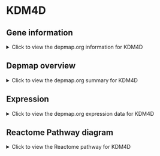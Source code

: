 <h1>KDM4D</h1>

<h2>Gene information</h2>
<details>
  <summary>Click to view the depmap.org information for KDM4D</summary>
  <p><a href="https://depmap.org/portal/gene/KDM4D?tab=about" target="_BLANK">Open page in a new tab...</a></p>
  <iframe src="https://depmap.org/portal/gene/KDM4D?tab=about" style="border:none;width:100%;height:800px"></iframe>
</details>

<h2>Depmap overview</h2>
<details>
  <summary>Click to view the depmap.org summary for KDM4D</summary>
  <p><a href="https://depmap.org/portal/gene/KDM4D?tab=overview" target="_BLANK">Open page in a new tab...</a></p>
  <iframe src="https://depmap.org/portal/gene/KDM4D?tab=overview" style="border:none;width:100%;height:800px"></iframe>
</details>

<h2>Expression</h2>
<details>
  <summary>Click to view the depmap.org expression data for KDM4D</summary>
  <p><a href="https://depmap.org/portal/gene/KDM4D?tab=characterization" target="_BLANK">Open page in a new tab...</a></p>
  <iframe src="https://depmap.org/portal/gene/KDM4D?tab=characterization" style="border:none;width:100%;height:800px"></iframe>
</details>



<h2>Reactome Pathway diagram</h2>
<details>
  <summary>Click to view the Reactome pathway for KDM4D</summary>
  <p><a href="https://reactome.org/PathwayBrowser/#/R-HSA-3214842" target="_BLANK">Open page in a new tab...</a></p>
  <p>HDMs demethylate histones</p>
<iframe src="https://reactome.org/PathwayBrowser/#/R-HSA-3214842" style="border:none;width:100%;height:800px"></iframe>
</details>



